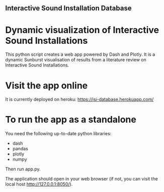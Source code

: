 ## Interactive Sound Installation Database
# Dynamic visualization of Interactive Sound Installations 

This python script creates a web app powered by Dash and Plotly. 
It is a dynamic Sunburst visualisation of results from a literature review on Interactive Sound Installations. 

# Visit the app online

It is currently deployed on heroku: https://isi-database.herokuapp.com/

# To run the app as a standalone

You need the following up-to-date python libraries: 
- dash
- pandas
- plotly 
- numpy

Then run app.py. 

The application should open in your web browser (if not, you can visit the local host http://127.0.0.1:8050/).
